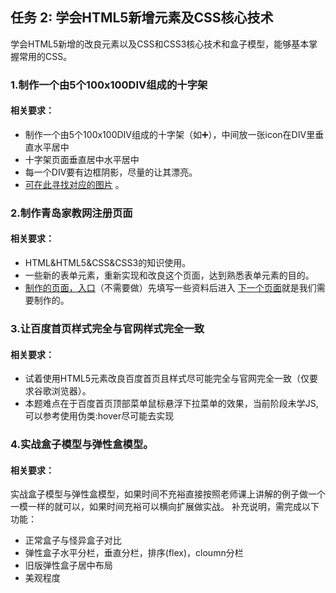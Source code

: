 ## 任务 2: 学会HTML5新增元素及CSS核心技术
学会HTML5新增的改良元素以及CSS和CSS3核心技术和盒子模型，能够基本掌握常用的CSS。
### 1.制作一个由5个100x100DIV组成的十字架
#### 相关要求：
* 制作一个由5个100x100DIV组成的十字架（如➕），中间放一张icon在DIV里垂直水平居中
* 十字架页面垂直居中水平居中
* 每一个DIV要有边框阴影，尽量的让其漂亮。 
* [可在此寻找对应的图片](http://www.easyicon.net/) 。 

### 2.制作青岛家教网注册页面
#### 相关要求：
* HTML&HTML5&CSS&CSS3的知识使用。
* 一些新的表单元素，重新实现和改良这个页面，达到熟悉表单元素的目的。
* [制作的页面，入口](http://www.qdjj.net/member/register_1.asp)（不需要做）先填写一些资料后进入 [下一个页面](http://www.qdjj.net/member/register_2.asp)就是我们需要制作的。

### 3.让百度首页样式完全与官网样式完全一致
#### 相关要求：
* 试着使用HTML5元素改良百度首页且样式尽可能完全与官网完全一致（仅要求谷歌浏览器）。
* 本题难点在于百度首页顶部菜单鼠标悬浮下拉菜单的效果，当前阶段未学JS, 可以参考使用伪类:hover尽可能去实现

### 4.实战盒子模型与弹性盒模型。
#### 相关要求：
实战盒子模型与弹性盒模型，如果时间不充裕直接按照老师课上讲解的例子做一个一模一样的就可以，如果时间充裕可以横向扩展做实战。
补充说明，需完成以下功能：
* 正常盒子与怪异盒子对比
* 弹性盒子水平分栏，垂直分栏，排序(flex)，cloumn分栏
* 旧版弹性盒子居中布局
* 美观程度
